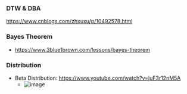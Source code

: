 ### DTW & DBA
https://www.cnblogs.com/zhxuxu/p/10492578.html

### Bayes Theorem
- https://www.3blue1brown.com/lessons/bayes-theorem

### Distribution
- Beta Distribution: https://www.youtube.com/watch?v=juF3r12nM5A
  - ![image](https://github.com/Natureal/Paper_Reading/assets/7850087/187f1dba-784d-4f46-91ee-dcc226bbfe12)

